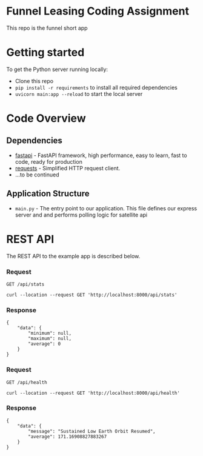 # Funnel Leasing Coding Assignment

This repo is the funnel short app

# Getting started

To get the Python server running locally:

- Clone this repo
- `pip install -r requirements` to install all required dependencies
- `uvicorn main:app --reload` to start the local server

# Code Overview

## Dependencies

- [fastapi](https://github.com/tiangolo/fastapi) - FastAPI framework, high performance, easy to learn, fast to code, ready for production
- [requests](https://github.com/request/request) - Simplified HTTP request client.
- ...to be continued


## Application Structure

- `main.py` - The entry point to our application. This file defines our express server and and performs polling logic for satellite api

# REST API

The REST API to the example app is described below.

### Request

`GET /api/stats`

    curl --location --request GET 'http://localhost:8000/api/stats'

### Response

    {
        "data": {
            "minimum": null,
            "maximum": null,
            "average": 0
        }
    }

### Request

`GET /api/health`

    curl --location --request GET 'http://localhost:8000/api/health' 

### Response
    {
        "data": {
            "message": "Sustained Low Earth Orbit Resumed",
            "average": 171.16908827883267
        }
    }
